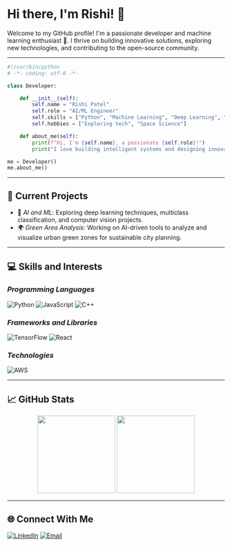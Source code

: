 # Hi there, I'm Rishi! 👋

Welcome to my GitHub profile! I'm a passionate developer and machine learning enthusiast 🌟. I thrive on building innovative solutions, exploring new technologies, and contributing to the open-source community.

---
```python
#!/usr/bin/python
# -*- coding: utf-8 -*-

class Developer:

    def __init__(self):
        self.name = "Rishi Patel"
        self.role = "AI/ML Engineer"
        self.skills = ["Python", "Machine Learning", "Deep Learning", "Web Development"]
        self.hobbies = ["Exploring tech", "Space Science"]

    def about_me(self):
        print(f"Hi, I'm {self.name}, a passionate {self.role}!")
        print("I love building intelligent systems and designing innovative solutions.")

me = Developer()
me.about_me()
```
---
## 🔭 Current Projects

- 🌱 *AI and ML*: Exploring deep learning techniques, multiclass classification, and computer vision projects.
- 🌍 *Green Area Analysis*: Working on AI-driven tools to analyze and visualize urban green zones for sustainable city planning.

---

## 💻 Skills and Interests

### *Programming Languages*
![Python](https://img.shields.io/badge/-Python-05122A?style=flat&logo=python)
![JavaScript](https://img.shields.io/badge/-JavaScript-05122A?style=flat&logo=javascript)
![C++](https://img.shields.io/badge/-C++-05122A?style=flat&logo=cplusplus)

### *Frameworks and Libraries*
![TensorFlow](https://img.shields.io/badge/-TensorFlow-05122A?style=flat&logo=tensorflow)
![React](https://img.shields.io/badge/-React-05122A?style=flat&logo=react)

### *Technologies*
![AWS](https://img.shields.io/badge/-AWS-05122A?style=flat&logo=amazon-aws)

---

## 📈 GitHub Stats

<div align="center">
  <img height="180em" src="https://github-readme-stats.vercel.app/api?username=RishiPatel125&show_icons=true&theme=radical&hide_border=true&count_private=true" />
  <!--<img height="180em" src="https://github-readme-streak-stats.herokuapp.com/?user=MoxitShah6114&theme=radical&hide_border=true" />-->
  <img height="180em" src="https://github-readme-stats.vercel.app/api/top-langs/?username=RishiPatel125&layout=compact&theme=radical&hide_border=true" />
</div>


---

## 🌐 Connect With Me

[![LinkedIn](https://img.shields.io/badge/-LinkedIn-0077B5?style=flat&logo=linkedin&logoColor=white)]([https://www.linkedin.com/in/rishi-patel125/](https://www.linkedin.com/in/rishi-patel125/))
[![Email](https://img.shields.io/badge/-Email-D14836?style=flat&logo=gmail&logoColor=white)](mailto:patelrishi.ai@gmail.com)
<!--[![Portfolio](https://img.shields.io/badge/-Portfolio-05122A?style=flat&logo=About.me)](https://yourportfolio.com) -->

<!---

## 🏆 Achievements

- 🥇 Built multiclass classification systems for diverse environments like forests and plains.
- 🌟 Developed a satellite imagery tool to detect urban tree-cut risk zones.
- 🌍 Published research on sustainable AI-driven urban planning.

---

## ⚡ Fun Facts About Me

- 🎨 I love combining tech with design to create engaging user interfaces.
- 🧩 I enjoy solving puzzles and brainteasers.
- 🎮 Avid gamer with an interest in game-based learning platforms.
-->
